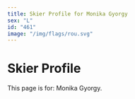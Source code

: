 ```yaml
---
title: Skier Profile for Monika Gyorgy
sex: "L"
id: "461"
image: "/img/flags/rou.svg" 
---
```


# Skier Profile

This page is for: Monika Gyorgy.
    
